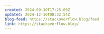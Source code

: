 ```yaml
---
created: 2024-09-10T17:25:00Z
updated: 2024-12-10T08:32:54Z
blog-feed: https://stackoverflow.blog/feed
link: https://stackoverflow.blog/
---
```

